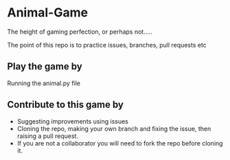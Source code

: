 # Animal-Game
The height of gaming perfection, or perhaps not.....

The point of this repo is to practice issues, branches, pull requests etc

## Play the game by
Running the animal.py file

## Contribute to this game by
* Suggesting improvements using issues
* Cloning the repo, making your own branch and fixing the issue, then raising a pull request.
* If you are not a collaborator you will need to fork the repo before cloning it.
